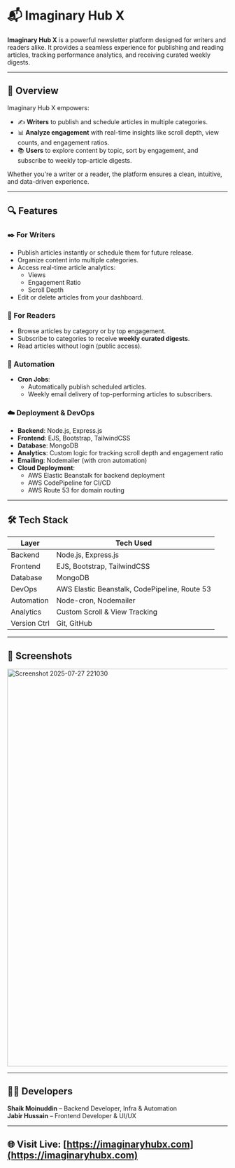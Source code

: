 # 📬 Imaginary Hub X

**Imaginary Hub X** is a powerful newsletter platform designed for writers and readers alike. It provides a seamless experience for publishing and reading articles, tracking performance analytics, and receiving curated weekly digests. 

---


## 🚀 Overview

Imaginary Hub X empowers:

- ✍️ **Writers** to publish and schedule articles in multiple categories.
- 📊 **Analyze engagement** with real-time insights like scroll depth, view counts, and engagement ratios.
- 📚 **Users** to explore content by topic, sort by engagement, and subscribe to weekly top-article digests.

Whether you're a writer or a reader, the platform ensures a clean, intuitive, and data-driven experience.

---

## 🔍 Features

### ✒️ For Writers
- Publish articles instantly or schedule them for future release.
- Organize content into multiple categories.
- Access real-time article analytics:
  - Views
  - Engagement Ratio
  - Scroll Depth
- Edit or delete articles from your dashboard.

### 📖 For Readers
- Browse articles by category or by top engagement.
- Subscribe to categories to receive **weekly curated digests**.
- Read articles without login (public access).

### 📨 Automation
- **Cron Jobs**:
  - Automatically publish scheduled articles.
  - Weekly email delivery of top-performing articles to subscribers.

### ☁️ Deployment & DevOps
- **Backend**: Node.js, Express.js
- **Frontend**: EJS, Bootstrap, TailwindCSS
- **Database**: MongoDB
- **Analytics**: Custom logic for tracking scroll depth and engagement ratio
- **Emailing**: Nodemailer (with cron automation)
- **Cloud Deployment**:
  - AWS Elastic Beanstalk for backend deployment
  - AWS CodePipeline for CI/CD
  - AWS Route 53 for domain routing

---

## 🛠 Tech Stack

| Layer        | Tech Used                      |
|--------------|--------------------------------|
| Backend      | Node.js, Express.js            |
| Frontend     | EJS, Bootstrap, TailwindCSS    |
| Database     | MongoDB                        |
| DevOps       | AWS Elastic Beanstalk, CodePipeline, Route 53 |
| Automation   | Node-cron, Nodemailer          |
| Analytics    | Custom Scroll & View Tracking  |
| Version Ctrl | Git, GitHub                    |

---

## 📸 Screenshots
<img width="1901" height="907" alt="Screenshot 2025-07-27 221030" src="https://github.com/user-attachments/assets/44b92071-27e0-40c2-888a-2b79056aa299" />

---

## 👨‍💻 Developers
**Shaik Moinuddin** – Backend Developer, Infra & Automation  
**Jabir Hussain** – Frontend Developer & UI/UX

---

## 🌐 Visit Live: [https://imaginaryhubx.com](https://imaginaryhubx.com)
